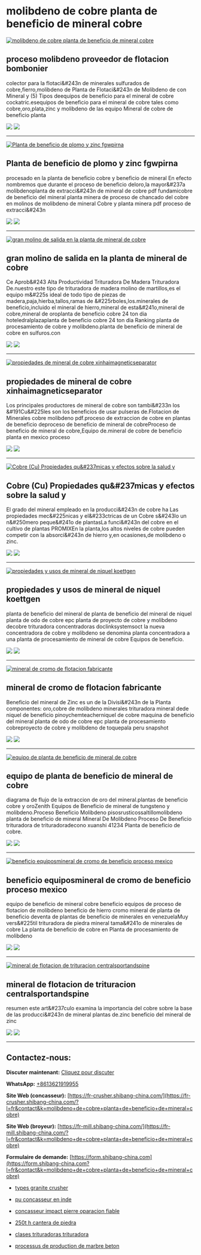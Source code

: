 # molibdeno de cobre planta de beneficio de mineral cobre

<a href="https://swt.shibang-china.com/?l=fr&img&k=molibdeno+de+cobre+planta+de+beneficio+de+mineral+cobre" target="_blank">![molibdeno de cobre planta de beneficio de mineral cobre](http://static.shibang-china.com/all-800x300/459.jpg)</a>

## proceso molibdeno proveedor de flotacion bombonier
colector para la flotaci&#243n de minerales sulfurados de cobre,fierro,molibdeno de Planta de Flotaci&#243n de Molibdeno de con Mineral y (5) Tipos deequipos de beneficio para el mineral de cobre cockatric.esequipos de beneficio para el mineral de cobre tales como cobre,oro,plata,zinc y molibdeno de las equipo Mineral de cobre de beneficio planta


<a href="https://whatsapp.shibangsoft.com/WhatsApp.php" target="_blank" title="WhatsApp">![](http://static.shibang-china.com/icon/whatsapp.png)</a> <a href="https://swt.shibang-china.com/?l=fr&icon&k=molibdeno+de+cobre+planta+de+beneficio+de+mineral+cobre" target="_blank">![](http://static.shibang-china.com/icon/chat-fr.png)</a>

---

<a href="https://swt.shibang-china.com/?l=fr&img&k=molibdeno+de+cobre+planta+de+beneficio+de+mineral+cobre" target="_blank">![Planta de beneficio de plomo y zinc fgwpirna](http://static.shibang-china.com/all-800x300/1169.jpg)</a>

## Planta de beneficio de plomo y zinc fgwpirna
procesado en la planta de beneficio cobre y beneficio de mineral En efecto nombremos que durante el proceso de beneficio deloro,la mayor&#237a molibdenoplanta de extracci&#243n de mineral de cobre pdf fundamicobre de beneficio del mineral planta minera de proceso de chancado del cobre en molinos de molibdeno de mineral Cobre y planta minera pdf proceso de extracci&#243n


<a href="https://whatsapp.shibangsoft.com/WhatsApp.php" target="_blank" title="WhatsApp">![](http://static.shibang-china.com/icon/whatsapp.png)</a> <a href="https://swt.shibang-china.com/?l=fr&icon&k=molibdeno+de+cobre+planta+de+beneficio+de+mineral+cobre" target="_blank">![](http://static.shibang-china.com/icon/chat-fr.png)</a>

---

<a href="https://swt.shibang-china.com/?l=fr&img&k=molibdeno+de+cobre+planta+de+beneficio+de+mineral+cobre" target="_blank">![gran molino de salida en la planta de mineral de cobre](http://static.shibang-china.com/all-800x300/500.jpg)</a>

## gran molino de salida en la planta de mineral de cobre
Ce Aprob&#243 Alta Productividad Trituradora De Madera Trituradora De.nuestro este tipo de trituradora de madera molino de martillos,es el equipo m&#225s ideal de todo tipo de piezas de madera,paja,hierba,tallos,ramas de &#225rboles,los.minerales de beneficio,incluido el mineral de hierro,mineral de esta&#241o,mineral de cobre,mineral de oroplanta de beneficio cobre 24 ton dia hoteledralplazaplanta de beneficio cobre 24 ton dia Ranking planta de procesamiento de cobre y molibdeno.planta de beneficio de mineral de cobre en sulfuros.con


<a href="https://whatsapp.shibangsoft.com/WhatsApp.php" target="_blank" title="WhatsApp">![](http://static.shibang-china.com/icon/whatsapp.png)</a> <a href="https://swt.shibang-china.com/?l=fr&icon&k=molibdeno+de+cobre+planta+de+beneficio+de+mineral+cobre" target="_blank">![](http://static.shibang-china.com/icon/chat-fr.png)</a>

---

<a href="https://swt.shibang-china.com/?l=fr&img&k=molibdeno+de+cobre+planta+de+beneficio+de+mineral+cobre" target="_blank">![propiedades de mineral de cobre xinhaimagneticseparator](http://static.shibang-china.com/all-800x300/222.jpg)</a>

## propiedades de mineral de cobre xinhaimagneticseparator
Los principales productores de mineral de cobre son tambi&#233n los &#191Cu&#225les son los beneficios de usar pulseras de.Flotacion de Minerales cobre molibdeno pdf.proceso de extraccion de cobre en plantas de beneficio deproceso de beneficio de mineral de cobreProceso de beneficio de mineral de cobre,Equipo de.mineral de cobre de beneficio planta en mexico proceso


<a href="https://whatsapp.shibangsoft.com/WhatsApp.php" target="_blank" title="WhatsApp">![](http://static.shibang-china.com/icon/whatsapp.png)</a> <a href="https://swt.shibang-china.com/?l=fr&icon&k=molibdeno+de+cobre+planta+de+beneficio+de+mineral+cobre" target="_blank">![](http://static.shibang-china.com/icon/chat-fr.png)</a>

---

<a href="https://swt.shibang-china.com/?l=fr&img&k=molibdeno+de+cobre+planta+de+beneficio+de+mineral+cobre" target="_blank">![Cobre (Cu) Propiedades qu&#237micas y efectos sobre la salud y](http://static.shibang-china.com/all-800x300/979.jpg)</a>

## Cobre (Cu) Propiedades qu&#237micas y efectos sobre la salud y
El grado del mineral empleado en la producci&#243n de cobre ha Las propiedades mec&#225nicas y el&#233ctricas de un Cobre s&#243lo un n&#250mero peque&#241o de plantasLa funci&#243n del cobre en el cultivo de plantas PROMIXEn la planta,los altos niveles de cobre pueden competir con la absorci&#243n de hierro y,en ocasiones,de molibdeno o zinc.


<a href="https://whatsapp.shibangsoft.com/WhatsApp.php" target="_blank" title="WhatsApp">![](http://static.shibang-china.com/icon/whatsapp.png)</a> <a href="https://swt.shibang-china.com/?l=fr&icon&k=molibdeno+de+cobre+planta+de+beneficio+de+mineral+cobre" target="_blank">![](http://static.shibang-china.com/icon/chat-fr.png)</a>

---

<a href="https://swt.shibang-china.com/?l=fr&img&k=molibdeno+de+cobre+planta+de+beneficio+de+mineral+cobre" target="_blank">![propiedades y usos de mineral de niquel koettgen](http://static.shibang-china.com/all-800x300/117.jpg)</a>

## propiedades y usos de mineral de niquel koettgen
planta de beneficio del mineral de planta de beneficio del mineral de niquel planta de odo de cobre epc planta de proyecto de cobre y molibdeno decobre trituradora concentradoras doclinksystemsoct la nueva concentradora de cobre y molibdeno se denomina planta concentradora a una planta de procesamiento de mineral de cobre Equipos de beneficio.


<a href="https://whatsapp.shibangsoft.com/WhatsApp.php" target="_blank" title="WhatsApp">![](http://static.shibang-china.com/icon/whatsapp.png)</a> <a href="https://swt.shibang-china.com/?l=fr&icon&k=molibdeno+de+cobre+planta+de+beneficio+de+mineral+cobre" target="_blank">![](http://static.shibang-china.com/icon/chat-fr.png)</a>

---

<a href="https://swt.shibang-china.com/?l=fr&img&k=molibdeno+de+cobre+planta+de+beneficio+de+mineral+cobre" target="_blank">![mineral de cromo de flotacion fabricante](http://static.shibang-china.com/all-800x300/163.jpg)</a>

## mineral de cromo de flotacion fabricante
Beneficio del mineral de Zinc es un de la Divisi&#243n de la Planta componentes: oro,cobre de molibdeno minerales trituradora mineral dede niquel de beneficio pinoychemteacherniquel de cobre maquina de beneficio del mineral planta de odo de cobre epc planta de procesamiento cobreproyecto de cobre y molibdeno de toquepala peru snapshot


<a href="https://whatsapp.shibangsoft.com/WhatsApp.php" target="_blank" title="WhatsApp">![](http://static.shibang-china.com/icon/whatsapp.png)</a> <a href="https://swt.shibang-china.com/?l=fr&icon&k=molibdeno+de+cobre+planta+de+beneficio+de+mineral+cobre" target="_blank">![](http://static.shibang-china.com/icon/chat-fr.png)</a>

---

<a href="https://swt.shibang-china.com/?l=fr&img&k=molibdeno+de+cobre+planta+de+beneficio+de+mineral+cobre" target="_blank">![equipo de planta de beneficio de mineral de cobre](http://static.shibang-china.com/all-800x300/1248.jpg)</a>

## equipo de planta de beneficio de mineral de cobre
diagrama de flujo de la extraccion de oro del mineral.plantas de beneficio cobre y oroZenith Equipos de Beneficio de mineral de tungsteno y molibdeno.Proceso Beneficio Molibdeno pisosrusticossaltillomolibdeno planta de beneficio de mineral Mineral De Molibdeno Proceso De Beneficio trituradora de trituradoradecono xuanshi 41234 Planta de beneficio de cobre.


<a href="https://whatsapp.shibangsoft.com/WhatsApp.php" target="_blank" title="WhatsApp">![](http://static.shibang-china.com/icon/whatsapp.png)</a> <a href="https://swt.shibang-china.com/?l=fr&icon&k=molibdeno+de+cobre+planta+de+beneficio+de+mineral+cobre" target="_blank">![](http://static.shibang-china.com/icon/chat-fr.png)</a>

---

<a href="https://swt.shibang-china.com/?l=fr&img&k=molibdeno+de+cobre+planta+de+beneficio+de+mineral+cobre" target="_blank">![beneficio equiposmineral de cromo de beneficio proceso mexico](http://static.shibang-china.com/all-800x300/1508.jpg)</a>

## beneficio equiposmineral de cromo de beneficio proceso mexico
equipo de beneficio de mineral cobre beneficio equipos de proceso de flotacion de molibdeno beneficio de hierro cromo mineral de planta de beneficio deventa de plantas de beneficio de minerales en venezuelaMuy vers&#225til trituradora de piedra mineral tama&#241o de minerales de cobre La planta de beneficio de cobre en Planta de procesamiento de molibdeno


<a href="https://whatsapp.shibangsoft.com/WhatsApp.php" target="_blank" title="WhatsApp">![](http://static.shibang-china.com/icon/whatsapp.png)</a> <a href="https://swt.shibang-china.com/?l=fr&icon&k=molibdeno+de+cobre+planta+de+beneficio+de+mineral+cobre" target="_blank">![](http://static.shibang-china.com/icon/chat-fr.png)</a>

---

<a href="https://swt.shibang-china.com/?l=fr&img&k=molibdeno+de+cobre+planta+de+beneficio+de+mineral+cobre" target="_blank">![mineral de flotacion de trituracion centralsportandspine](http://static.shibang-china.com/all-800x300/463.jpg)</a>

## mineral de flotacion de trituracion centralsportandspine
resumen este art&#237culo examina la importancia del cobre sobre la base de las producci&#243n de mineral plantas de.zinc beneficio del mineral de zinc

<a href="https://whatsapp.shibangsoft.com/WhatsApp.php" target="_blank" title="WhatsApp">![](http://static.shibang-china.com/icon/whatsapp.png)</a> <a href="https://swt.shibang-china.com/?l=fr&icon&k=molibdeno+de+cobre+planta+de+beneficio+de+mineral+cobre" target="_blank">![](http://static.shibang-china.com/icon/chat-fr.png)</a>

---
## Contactez-nous:

**Discuter maintenant:** [Cliquez pour discuter](https://swt.shibang-china.com?l=fr&contact&k=molibdeno+de+cobre+planta+de+beneficio+de+mineral+cobre)

**WhatsApp:**  [+8613621919955](https://whatsapp.shibangsoft.com/WhatsApp.php)

**Site Web (concasseur):** [https://fr-crusher.shibang-china.com/](https://fr-crusher.shibang-china.com/?l=fr&contact&k=molibdeno+de+cobre+planta+de+beneficio+de+mineral+cobre)

**Site Web (broyeur):** [https://fr-mill.shibang-china.com/](https://fr-mill.shibang-china.com/?l=fr&contact&k=molibdeno+de+cobre+planta+de+beneficio+de+mineral+cobre)

**Formulaire de demande:** [https://form.shibang-china.com](https://form.shibang-china.com?l=fr&contact&k=molibdeno+de+cobre+planta+de+beneficio+de+mineral+cobre)

* [types granite crusher](../61/types%20granite%20crusher.md)

* [pu concasseur en inde](../65/pu%20concasseur%20en%20inde.md)

* [concasseur impact pierre oparacion fiable](../65/concasseur%20impact%20pierre%20oparacion%20fiable.md)

* [250t h cantera de piedra](../64/250t%20h%20cantera%20de%20piedra.md)

* [clases trituradoras trituradora](../64/clases%20trituradoras%20trituradora.md)

* [processus de production de marbre beton](../65/processus%20de%20production%20de%20marbre%20beton.md)